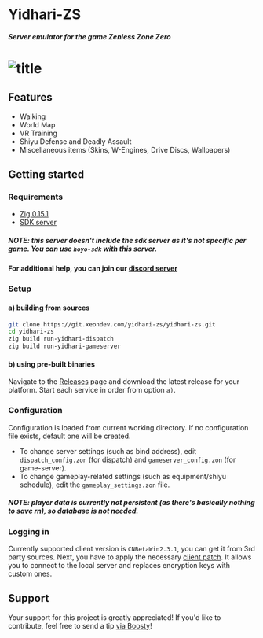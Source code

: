 # Yidhari-ZS
##### Server emulator for the game Zenless Zone Zero
# ![title](assets/img/title.png)

## Features
- Walking
- World Map
- VR Training
- Shiyu Defense and Deadly Assault
- Miscellaneous items (Skins, W-Engines, Drive Discs, Wallpapers)

## Getting started
### Requirements
- [Zig 0.15.1](https://ziglang.org/download)
- [SDK server](https://git.xeondev.com/reversedrooms/hoyo-sdk)
##### NOTE: this server doesn't include the sdk server as it's not specific per game. You can use `hoyo-sdk` with this server.

#### For additional help, you can join our [discord server](https://discord.xeondev.com)

### Setup
#### a) building from sources
```sh
git clone https://git.xeondev.com/yidhari-zs/yidhari-zs.git
cd yidhari-zs
zig build run-yidhari-dispatch
zig build run-yidhari-gameserver
```
#### b) using pre-built binaries
Navigate to the [Releases](https://git.xeondev.com/yidhari-zs/yidhari-zs/releases) page and download the latest release for your platform.
Start each service in order from option `a)`.

### Configuration
Configuration is loaded from current working directory. If no configuration file exists, default one will be created.
- To change server settings (such as bind address), edit `dispatch_config.zon` (for dispatch) and `gameserver_config.zon` (for game-server).
- To change gameplay-related settings (such as equipment/shiyu schedule), edit the `gameplay_settings.zon` file.
##### NOTE: player data is currently not persistent (as there's basically nothing to save rn), so database is not needed.

### Logging in
Currently supported client version is `CNBetaWin2.3.1`, you can get it from 3rd party sources. Next, you have to apply the necessary [client patch](https://git.xeondev.com/yidhari-zs/Tentacle). It allows you to connect to the local server and replaces encryption keys with custom ones.

## Support
Your support for this project is greatly appreciated! If you'd like to contribute, feel free to send a tip [via Boosty](https://boosty.to/xeondev/donate)!
